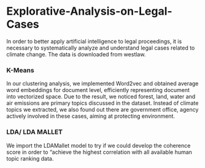 # Explorative-Analysis-on-Legal-Cases
In order to better apply artificial intelligence to legal proceedings, it is necessary to systematically analyze and understand legal cases related to climate change.
The data is downloaded from westlaw.

### K-Means
In our clustering analysis, we implemented Word2vec and obtained average word embeddings for document level, efficiently representing document into vectorized space. 
Due to the result, we noticed forest, land, water and air emissions are primary topics discussed in the dataset. 
Instead of climate topics we extracted, we also found out there are government office, agency actively involved in these cases, aiming at protecting environment. 

### LDA/ LDA MALLET
We import the LDAMallet model to try if we could develop the coherence score in order to “achieve the highest correlation with all available human topic ranking data.
